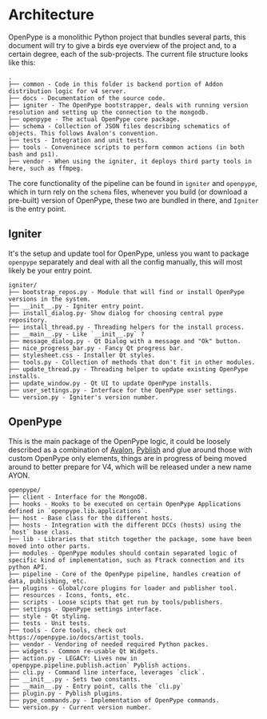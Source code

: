 # Architecture

OpenPype is a monolithic Python project that bundles several parts, this document will try to give a birds eye overview of the project and, to a certain degree, each of the sub-projects.
The current file structure looks like this:

```
.
├── common - Code in this folder is backend portion of Addon distribution logic for v4 server.
├── docs - Documentation of the source code.
├── igniter - The OpenPype bootstrapper, deals with running version resolution and setting up the connection to the mongodb.
├── openpype - The actual OpenPype core package.
├── schema - Collection of JSON files describing schematics of objects. This follows Avalon's convention.
├── tests - Integration and unit tests.
├── tools - Conveninece scripts to perform common actions (in both bash and ps1).
├── vendor - When using the igniter, it deploys third party tools in here, such as ffmpeg.
```

The core functionality of the pipeline can be found in `igniter` and `openpype`, which in turn rely on the `schema` files, whenever you build (or download a pre-built) version of OpenPype, these two are bundled in there, and `Igniter` is the entry point.


## Igniter

It's the setup and update tool for OpenPype, unless you want to package `openpype` separately and deal with all the config manually, this will most likely be your entry point.

```
igniter/
├── bootstrap_repos.py - Module that will find or install OpenPype versions in the system.
├── __init__.py - Igniter entry point.
├── install_dialog.py- Show dialog for choosing central pype repository.
├── install_thread.py - Threading helpers for the install process.
├── __main__.py - Like `__init__.py` ?
├── message_dialog.py - Qt Dialog with a message and "Ok" button.
├── nice_progress_bar.py - Fancy Qt progress bar.
├── stylesheet.css - Installer Qt styles.
├── tools.py - Collection of methods that don't fit in other modules.
├── update_thread.py - Threading helper to update existing OpenPype installs.
├── update_window.py - Qt UI to update OpenPype installs. 
├── user_settings.py - Interface for the OpenPype user settings.
└── version.py - Igniter's version number.
```

## OpenPype

This is the main package of the OpenPype logic, it could be loosely described as a combination of [Avalon](https://getavalon.github.io), [Pyblish](https://pyblish.com/) and glue around those with custom OpenPype only elements, things are in progress of being moved around to better prepare for V4, which will be released under a new name AYON.

```
openpype/
├── client - Interface for the MongoDB.
├── hooks - Hooks to be executed on certain OpenPype Applications defined in `openpype.lib.applications`.
├── host - Base class for the different hosts.
├── hosts - Integration with the different DCCs (hosts) using the `host` base class.
├── lib - Libraries that stitch together the package, some have been moved into other parts.
├── modules - OpenPype modules should contain separated logic of specific kind of implementation, such as Ftrack connection and its python API.
├── pipeline - Core of the OpenPype pipeline, handles creation of data, publishing, etc.
├── plugins - Global/core plugins for loader and publisher tool.
├── resources - Icons, fonts, etc.
├── scripts - Loose scipts that get run by tools/publishers.
├── settings - OpenPype settings interface.
├── style - Qt styling.
├── tests - Unit tests.
├── tools - Core tools, check out https://openpype.io/docs/artist_tools.
├── vendor - Vendoring of needed required Python packes.
├── widgets - Common re-usable Qt Widgets.
├── action.py - LEGACY: Lives now in `openpype.pipeline.publish.action` Pyblish actions.
├── cli.py - Command line interface, leverages `click`.
├── __init__.py - Sets two constants.
├── __main__.py - Entry point, calls the `cli.py`
├── plugin.py - Pyblish plugins.
├── pype_commands.py - Implementation of OpenPype commands.
└── version.py - Current version number.
```



